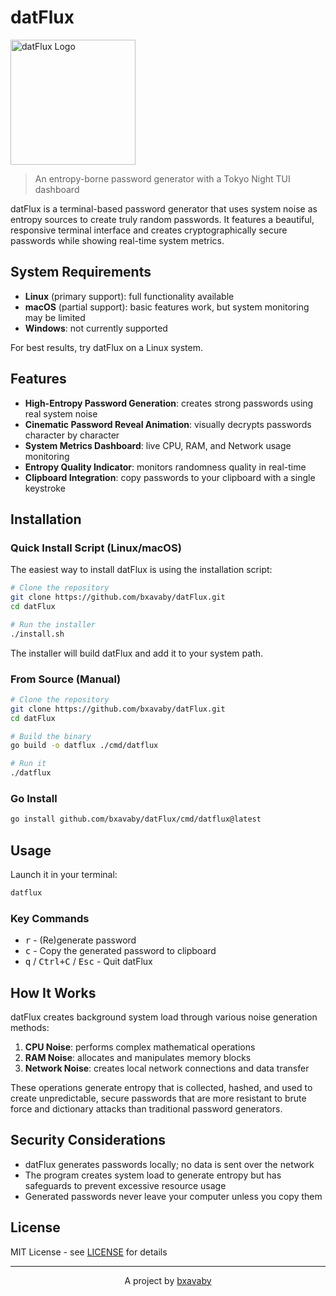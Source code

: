 # datFlux

<img src="df.png" alt="datFlux Logo" width="200"/>

> An entropy-borne password generator with a Tokyo Night TUI dashboard

datFlux is a terminal-based password generator that uses system noise as entropy sources to create truly random passwords. It features a beautiful, responsive terminal interface and creates cryptographically secure passwords while showing real-time system metrics.

## System Requirements

- **Linux** (primary support): full functionality available
- **macOS** (partial support): basic features work, but system monitoring may be limited
- **Windows**: not currently supported

For best results, try datFlux on a Linux system.

## Features

- **High-Entropy Password Generation**: creates strong passwords using real system noise
- **Cinematic Password Reveal Animation**: visually decrypts passwords character by character
- **System Metrics Dashboard**: live CPU, RAM, and Network usage monitoring
- **Entropy Quality Indicator**: monitors randomness quality in real-time
- **Clipboard Integration**: copy passwords to your clipboard with a single keystroke

## Installation

### Quick Install Script (Linux/macOS)

The easiest way to install datFlux is using the installation script:

```bash
# Clone the repository
git clone https://github.com/bxavaby/datFlux.git
cd datFlux

# Run the installer
./install.sh
```

The installer will build datFlux and add it to your system path.

### From Source (Manual)

```bash
# Clone the repository
git clone https://github.com/bxavaby/datFlux.git
cd datFlux

# Build the binary
go build -o datflux ./cmd/datflux

# Run it
./datflux
```

### Go Install

```bash
go install github.com/bxavaby/datFlux/cmd/datflux@latest
```

## Usage

Launch it in your terminal:

```bash
datflux
```

### Key Commands

- <kbd>r</kbd> - (Re)generate password
- <kbd>c</kbd> - Copy the generated password to clipboard
- <kbd>q</kbd> / <kbd>Ctrl+C</kbd> / <kbd>Esc</kbd> - Quit datFlux

## How It Works

datFlux creates background system load through various noise generation methods:

1. **CPU Noise**: performs complex mathematical operations
2. **RAM Noise**: allocates and manipulates memory blocks
3. **Network Noise**: creates local network connections and data transfer

These operations generate entropy that is collected, hashed, and used to create unpredictable, secure passwords that are more resistant to brute force and dictionary attacks than traditional password generators.

## Security Considerations

- datFlux generates passwords locally; no data is sent over the network
- The program creates system load to generate entropy but has safeguards to prevent excessive resource usage
- Generated passwords never leave your computer unless you copy them

## License

MIT License - see [LICENSE](LICENSE) for details

---

<p align="center">A project by <a href="https://github.com/bxavaby">bxavaby</a></p>
